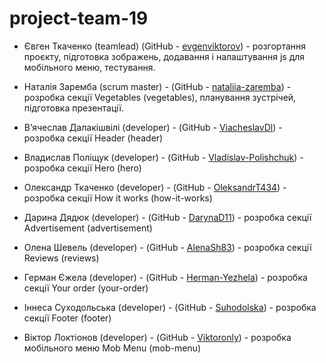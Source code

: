# project-team-19

- Євген Ткаченко (teamlead) (GitHub -
  [evgenviktorov](https://github.com/evgenviktorov)) - розгортання проєкту,
  підготовка зображень, додавання і налаштування js для мобільного меню,
  тестування.

- Наталія Заремба (scrum master) - (GitHub -
  [nataliia-zaremba](https://github.com/nataliia-zaremba)) - розробка секції
  Vegetables (vegetables), планування зустрічей, підготовка презентації.

- Вʼячеслав Далакішвілі (developer) - (GitHub -
  [ViacheslavDl](https://github.com/ViacheslavDl)) - розробка секції Header
  (header)

- Владислав Поліщук (developer) - (GitHub -
  [Vladislav-Polishchuk](https://github.com/Vladislav-Polishchuk)) - розробка
  секції Hero (hero)

- Олександр Ткаченко (developer) - (GitHub -
  [OleksandrT434](https://github.com/OleksandrT434)) - розробка секції How it
  works (how-it-works)

- Дарина Дядюк (developer) - (GitHub -
  [DarynaD11](https://github.com/DarynaD11)) - розробка секції Advertisement
  (advertisement)

- Олена Шевель (developer) - (GitHub -
  [AlenaSh83](https://github.com/AlenaSh83)) - розробка секції Reviews (reviews)

- Герман Єжела (developer) - (GitHub -
  [Herman-Yezhela](https://github.com/Herman-Yezhela)) - розробка секції Your
  order (your-order)

- Іннеса Суходольська (developer) - (GitHub -
  [Suhodolska](https://github.com/Suhodolska)) - розробка секції Footer (footer)

- Віктор Локтіонов (developer) - (GitHub -
  [Viktoronly](https://github.com/Viktoronly)) - розробка мобільного меню Mob
  Menu (mob-menu)
